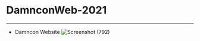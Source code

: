 # DamnconWeb-2021

-----
- Damncon Website
![Screenshot (792)](https://user-images.githubusercontent.com/63356733/153048913-d1d9f0ac-733d-4112-97da-c617c7d95eb2.png)
